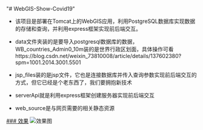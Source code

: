 "# WebGIS-Show-Covid19" 
- 该项目是部署在Tomcat上的WebGIS应用，利用PostgreSQL数据库实现数据的存储和查询，并利用express框架实现前后端交互。 
- data文件夹装的是要导入postgresql数据库的数据，WB_countries_Admin0_10m装的是世界行政区划面，具体操作可看https://blog.csdn.net/weixin_73810008/article/details/137602380?spm=1001.2014.3001.5501

- jsp_files装的是jsp文件，它也是连接数据库并传入查询参数实现前后端交互的方式，但它已经是个老东西了，我们要拥抱新技术

- serverApi就是利用express框架创建服务器实现前后端交互
- web_source是与网页需要的相关静态资源

<u>### 效果</u>
![效果图](./效果图.gif)
